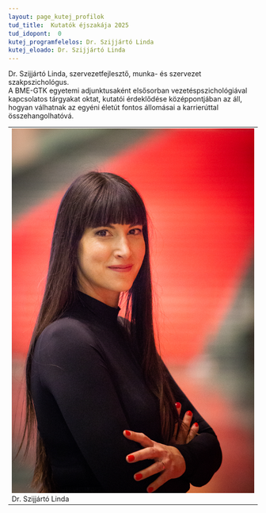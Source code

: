 ```yaml
---
layout: page_kutej_profilok
tud_title:  Kutatók éjszakája 2025
tud_idopont:  0
kutej_programfelelos: Dr. Szijjártó Linda
kutej_eloado: Dr. Szijjártó Linda
---
```


Dr. Szijjártó Linda, szervezetfejlesztő, munka- és szervezet szakpszichológus.  
A BME-GTK  egyetemi adjunktusaként elsősorban vezetéspszichológiával kapcsolatos tárgyakat oktat, kutatói érdeklődése középpontjában az áll, hogyan válhatnak az egyéni életút fontos állomásai a karrierúttal összehangolhatóvá.

<table class="picture">
<tr>
<td>

<div class="gallery">
    <img src="images/Dr. Szijjártó Linda.jpg" max-width="250" max-height="200">
  <div class="desc">Dr. Szijjártó Linda</div>
</div>

</td>
</tr>
</table>
